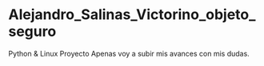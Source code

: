 # Alejandro_Salinas_Victorino_objeto_seguro
Python &amp; Linux Proyecto
Apenas voy a subir mis avances con mis dudas. 
